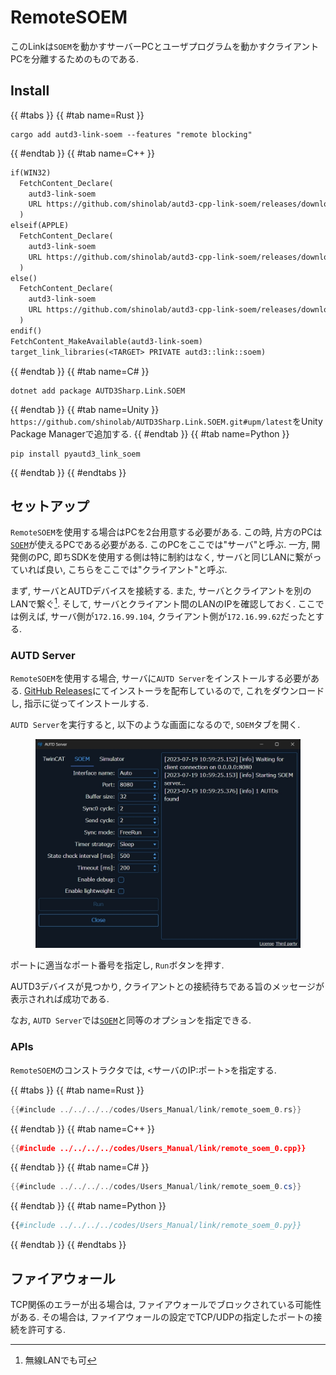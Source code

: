 # RemoteSOEM

このLinkは`SOEM`を動かすサーバーPCとユーザプログラムを動かすクライアントPCを分離するためのものである.

## Install

{{ #tabs }}
{{ #tab name=Rust }}
```shell
cargo add autd3-link-soem --features "remote blocking"
```
{{ #endtab }}
{{ #tab name=C++ }}
```cpp,name=CMakeLists.txt
if(WIN32)
  FetchContent_Declare(
    autd3-link-soem
    URL https://github.com/shinolab/autd3-cpp-link-soem/releases/download/v32.0.0/autd3-link-soem-v32.0.0-win-x64.zip
  )
elseif(APPLE)
  FetchContent_Declare(
    autd3-link-soem
    URL https://github.com/shinolab/autd3-cpp-link-soem/releases/download/v32.0.0/autd3-link-soem-v32.0.0-macos-aarch64.tar.gz
  )
else()
  FetchContent_Declare(
    autd3-link-soem
    URL https://github.com/shinolab/autd3-cpp-link-soem/releases/download/v32.0.0/autd3-link-soem-v32.0.0-linux-x64.tar.gz
  )
endif()
FetchContent_MakeAvailable(autd3-link-soem)
target_link_libraries(<TARGET> PRIVATE autd3::link::soem)
```
{{ #endtab }}
{{ #tab name=C# }}
```shell
dotnet add package AUTD3Sharp.Link.SOEM
```
{{ #endtab }}
{{ #tab name=Unity }}
`https://github.com/shinolab/AUTD3Sharp.Link.SOEM.git#upm/latest`をUnity Package Managerで追加する.
{{ #endtab }}
{{ #tab name=Python }}
```shell
pip install pyautd3_link_soem
```
{{ #endtab }}
{{ #endtabs }}

## セットアップ

`RemoteSOEM`を使用する場合はPCを2台用意する必要がある.
この時, 片方のPCは[`SOEM`](./soem.md)が使えるPCである必要がある.
このPCをここでは"サーバ"と呼ぶ.
一方, 開発側のPC, 即ちSDKを使用する側は特に制約はなく, サーバと同じLANに繋がっていれば良い, こちらをここでは"クライアント"と呼ぶ.

まず, サーバとAUTDデバイスを接続する.
また, サーバとクライアントを別のLANで繋ぐ[^fn_remote_soem].
そして, サーバとクライアント間のLANのIPを確認しておく.
ここでは例えば, サーバ側が`172.16.99.104`, クライアント側が`172.16.99.62`だったとする.

### AUTD Server

`RemoteSOEM`を使用する場合, サーバに`AUTD Server`をインストールする必要がある.
[GitHub Releases](https://github.com/shinolab/autd3-server/releases)にてインストーラを配布しているので, これをダウンロードし, 指示に従ってインストールする.

`AUTD Server`を実行すると, 以下のような画面になるので, `SOEM`タブを開く.

<figure>
  <img src="../../../fig/Users_Manual/autdserver_remotesoem.jpg"/>
</figure>

ポートに適当なポート番号を指定し, `Run`ボタンを押す.

AUTD3デバイスが見つかり, クライアントとの接続待ちである旨のメッセージが表示されれば成功である.

なお, `AUTD Server`では[`SOEM`](./soem.md)と同等のオプションを指定できる.

### APIs

`RemoteSOEM`のコンストラクタでは, <サーバのIP:ポート>を指定する.

{{ #tabs }}
{{ #tab name=Rust }}
```rust
{{#include ../../../../codes/Users_Manual/link/remote_soem_0.rs}}
```
{{ #endtab }}
{{ #tab name=C++ }}
```cpp
{{#include ../../../../codes/Users_Manual/link/remote_soem_0.cpp}}
```
{{ #endtab }}
{{ #tab name=C# }}
```cs
{{#include ../../../../codes/Users_Manual/link/remote_soem_0.cs}}
```
{{ #endtab }}
{{ #tab name=Python }}
```python
{{#include ../../../../codes/Users_Manual/link/remote_soem_0.py}}
```
{{ #endtab }}
{{ #endtabs }}

## ファイアウォール

TCP関係のエラーが出る場合は, ファイアウォールでブロックされている可能性がある.
その場合は, ファイアウォールの設定でTCP/UDPの指定したポートの接続を許可する.

[^fn_remote_soem]: 無線LANでも可
